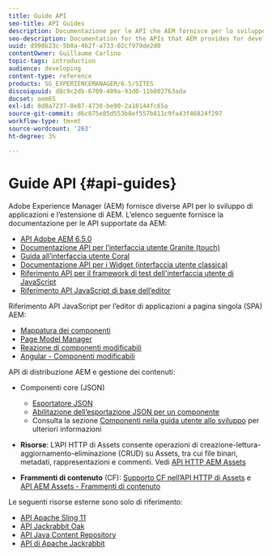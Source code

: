 ```yaml
---
title: Guide API
seo-title: API Guides
description: Documentazione per le API che AEM fornisce per lo sviluppo di applicazioni
seo-description: Documentation for the APIs that AEM provides for developing applications
uuid: d998b23c-5b0a-462f-a733-02cf979de2d0
contentOwner: Guillaume Carlino
topic-tags: introduction
audience: developing
content-type: reference
products: SG_EXPERIENCEMANAGER/6.5/SITES
discoiquuid: d8c9c2db-6709-409a-93d0-11b802763ada
docset: aem65
exl-id: 8d8a7237-8e87-4730-be90-2a18144fc65a
source-git-commit: d6c875e85d553b8ef557b811c9fa43f46824f297
workflow-type: tm+mt
source-wordcount: '263'
ht-degree: 3%

---
```


# Guide API {#api-guides}

Adobe Experience Manager (AEM) fornisce diverse API per lo sviluppo di applicazioni e l’estensione di AEM. L’elenco seguente fornisce la documentazione per le API supportate da AEM:

* [API Adobe AEM 6.5.0](https://www.adobe.io/experience-manager/reference-materials/6-5/javadoc/index.html)
* [Documentazione API per l’interfaccia utente Granite (touch)](https://www.adobe.io/experience-manager/reference-materials/6-5/granite-ui/api/index.html)
* [Guida all’interfaccia utente Coral](https://www.adobe.io/experience-manager/reference-materials/6-5/coral-ui/coralui3/index.html)
* [Documentazione API per i Widget (interfaccia utente classica)](https://www.adobe.io/experience-manager/reference-materials/6-5/widgets-api/index.html)
* [Riferimento API per il framework di test dell&#39;interfaccia utente di JavaScript](https://www.adobe.io/experience-manager/reference-materials/6-5/test-api/index.html)
* [Riferimento API JavaScript di base dell’editor](https://www.adobe.io/experience-manager/reference-materials/6-5/jsdoc/ui-touch/editor-core/index.html)

Riferimento API JavaScript per l’editor di applicazioni a pagina singola (SPA) AEM:

* [Mappatura dei componenti](https://www.npmjs.com/package/@adobe/aem-spa-component-mapping)
* [Page Model Manager](https://www.npmjs.com/package/@adobe/aem-spa-page-model-manager)
* [Reazione di componenti modificabili](https://www.npmjs.com/package/@adobe/aem-react-editable-components)
* [Angular - Componenti modificabili](https://www.npmjs.com/package/@adobe/aem-angular-editable-components)

API di distribuzione AEM e gestione dei contenuti:

* Componenti core (JSON)

   * [Esportatore JSON](/help/sites-developing/json-exporter.md)
   * [Abilitazione dell’esportazione JSON per un componente](/help/sites-developing/json-exporter-components.md)
   * Consulta la sezione [Componenti nella guida utente allo sviluppo](/help/sites-developing/home.md) per ulteriori informazioni

* **Risorse**: L’API HTTP di Assets consente operazioni di creazione-lettura-aggiornamento-eliminazione (CRUD) su Assets, tra cui file binari, metadati, rappresentazioni e commenti. Vedi [API HTTP AEM Assets](/help/assets/mac-api-assets.md)

* **Frammenti di contenuto** (CF): [Supporto CF nell’API HTTP di Assets](/help/assets/assets-api-content-fragments.md) e [API AEM Assets - Frammenti di contenuto](https://www.adobe.io/experience-manager/reference-materials/6-5/assets-api-content-fragments/index.html)

Le seguenti risorse esterne sono solo di riferimento:

* [API Apache Sling 11](https://sling.apache.org/apidocs/sling11/)
* [API Jackrabbit Oak](https://jackrabbit.apache.org/oak/docs/oak_api/overview.html)
* [API Java Content Repository](https://www.adobe.io/experience-manager/reference-materials/spec/javax.jcr/javadocs/jcr-2.0/index.html)
* [API di Apache Jackrabbit](https://jackrabbit.apache.org/api)

